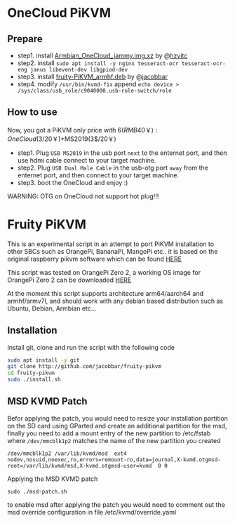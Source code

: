# OneCloud PiKVM

## Prepare

- step1. install [Armbian_OneCloud_jammy.img.xz](https://github.com/hzyitc/armbian-onecloud/releases/download/ci-20230706-173248-UTC/Armbian_23.08.0-trunk_Onecloud_jammy_edge_6.4.2.burn.img.xz) by @[hzyitc](https://github.com/hzyitc/armbian-onecloud)
- step2. install ```sudo apt install -y nginx tesseract-ocr tesseract-ocr-eng janus libevent-dev libgpiod-dev```
- step3. install [fruity-PiKVM_armhf.deb](https://github.com/jacobbar/fruity-pikvm/releases/download/debfile/fruity-pikvm_0.2_armhf.deb) by @[jacobbar](https://github.com/jacobbar/fruity-pikvm)
- step4. modify ```/usr/bin/kvmd-fix``` append ```echo device > /sys/class/usb_role/c9040000.usb-role-switch/role```

## How to use

Now, you got a PiKVM only price with 6$(RMB 40￥): OneCloud(3$/20￥)+MS2019(3$/20￥)

- step1. Plug ```USB MS2019``` in the usb port ```next``` to the enternet port, and then use hdmi cable connect to your target machine.
- step2. Plug ```USB Dual Male Cable``` in the usb-otg port ```away``` from the enternet port, and then connect to your target machine.
- step3. boot the OneCloud and enjoy :)

WARNING: OTG on OneCloud not support hot plug!!!

# Fruity PiKVM

This is an experimental script in an attempt to port PiKVM installation to other SBCs such as OrangePi, BananaPi, MangoPi etc..
it is based on the original raspberry pikvm software which can be found [HERE](https://pikvm.org/)


This script was tested on OrangePi Zero 2, a working OS image for OrangePi Zero 2 can be downloaded [HERE](https://github.com/jacobbar/fruity-pikvm/releases/download/os-images/Orangepizero2_2.2.2_ubuntu_jammy_server_linux5.13.0.zip)

At the moment this script supports architecture arm64/aarch64 and armhf/armv7l, and should work with any debian based distribution such as Ubuntu, Debian, Armbian etc...

## Installation
Install git, clone and run the script with the following code

```bash
sudo apt install -y git
git clone http://github.com/jacobbar/fruity-pikvm
cd fruity-pikvm
sudo ./install.sh
```
## MSD KVMD Patch
Befor applying the patch, you would need to resize your installation partition on the SD card using GParted and create an additional partition for the msd, finally you need to add a mount entry of the new partition to /etc/fstab where `/dev/mmcblk1p2` matches the name of the new partition you created

```
/dev/mmcblk1p2 /var/lib/kvmd/msd  ext4  nodev,nosuid,noexec,ro,errors=remount-ro,data=journal,X-kvmd.otgmsd-root=/var/lib/kvmd/msd,X-kvmd.otgmsd-user=kvmd  0 0
```

Applying the MSD KVMD patch
```
sudo ./msd-patch.sh
```
to enable msd after applying the patch you would need to comment out the msd override configuration in file /etc/kvmd/override.yaml
